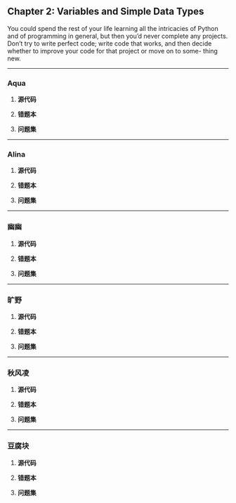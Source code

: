 

## Chapter 2: Variables and Simple Data Types



You could spend the rest of your life learning all the intricacies of Python and of programming in general, but then you’d never complete any projects. Don’t try to write perfect code; write code that works, and then decide whether to improve your code for that project or move on to some- thing new.

------

### Aqua





1. **源代码**





1. **错题本**





1. **问题集**





------

### Alina





1. **源代码**





1. **错题本**





1. **问题集**



------

### 幽幽



1. **源代码**





1. **错题本**





1. **问题集**







------

### 旷野



1. **源代码**





1. **错题本**





1. **问题集**





------

### 秋风凌



1. **源代码**





1. **错题本**





1. **问题集**





------

### 豆腐块



1. **源代码**





1. **错题本**





1. **问题集**







